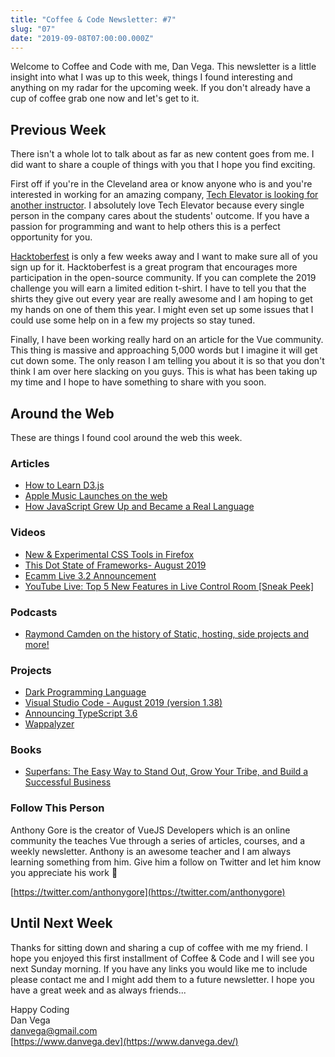 ```yaml
---
title: "Coffee & Code Newsletter: #7"
slug: "07"
date: "2019-09-08T07:00:00.000Z"
---
```


Welcome to Coffee and Code with me, Dan Vega. This newsletter is a little insight into what I was up to this week, things I found interesting and anything on my radar for the upcoming week. If you don't already have a cup of coffee grab one now and let's get to it.

## Previous Week

There isn't a whole lot to talk about as far as new content goes from me. I did want to share a couple of things with you that I hope you find exciting.

First off if you're in the Cleveland area or know anyone who is and you're interested in working for an amazing company, [Tech Elevator is looking for another instructor](https://www.techelevator.com/become-an-instructor). I absolutely love Tech Elevator because every single person in the company cares about the students' outcome. If you have a passion for programming and want to help others this is a perfect opportunity for you.

[Hacktoberfest](https://hacktoberfest.digitalocean.com/) is only a few weeks away and I want to make sure all of you sign up for it. Hacktoberfest is a great program that encourages more participation in the open-source community. If you can complete the 2019 challenge you will earn a limited edition t-shirt. I have to tell you that the shirts they give out every year are really awesome and I am hoping to get my hands on one of them this year. I might even set up some issues that I could use some help on in a few my projects so stay tuned.

Finally, I have been working really hard on an article for the Vue community. This thing is massive and approaching 5,000 words but I imagine it will get cut down some. The only reason I am telling you about it is so that you don't think I am over here slacking on you guys. This is what has been taking up my time and I hope to have something to share with you soon.

## Around the Web

These are things I found cool around the web this week.

### Articles

- [How to Learn D3.js](https://wattenberger.com/blog/d3)
- [Apple Music Launches on the web](https://beta.music.apple.com/us/browse)
- [How JavaScript Grew Up and Became a Real Language](https://medium.com/young-coder/how-javascript-grew-up-and-became-a-real-language-17a0b948b77f)

### Videos

- [New & Experimental CSS Tools in Firefox](https://www.youtube.com/watch?v=lHBE0mIDTHk)
- [This Dot State of Frameworks- August 2019](https://www.youtube.com/watch?v=6Ievupll1ng)
- [Ecamm Live 3.2 Announcement](https://www.youtube.com/watch?v=eveoy_So-nA)
- [YouTube Live: Top 5 New Features in Live Control Room [Sneak Peek]](https://www.youtube.com/watch?v=JMU4eYGpES8)

### Podcasts

- [Raymond Camden on the history of Static, hosting, side projects and more!](https://thatsmyjamstack.com/posts/raymond-camden/)

### Projects

- [Dark Programming Language](https://darklang.com/)
- [Visual Studio Code - August 2019 (version 1.38)](https://code.visualstudio.com/updates/v1_38)
- [Announcing TypeScript 3.6](https://devblogs.microsoft.com/typescript/announcing-typescript-3-6/)
- [Wappalyzer](https://www.wappalyzer.com)

### Books

- [Superfans: The Easy Way to Stand Out, Grow Your Tribe, and Build a Successful Business](https://amzn.to/2A0aOqp)

### Follow This Person

Anthony Gore is the creator of VueJS Developers which is an online community the teaches Vue through a series of articles, courses, and a weekly newsletter. Anthony is an awesome teacher and I am always learning something from him. Give him a follow on Twitter and let him know you appreciate his work 👋

[https://twitter.com/anthonygore](https://twitter.com/anthonygore)

## Until Next Week

Thanks for sitting down and sharing a cup of coffee with me my friend. I hope you enjoyed this first installment of Coffee & Code and I will see you next Sunday morning. If you have any links you would like me to include please contact me and I might add them to a future newsletter. I hope you have a great week and as always friends...

Happy Coding<br/>
Dan Vega<br/>
danvega@gmail.com<br/>
[https://www.danvega.dev](https://www.danvega.dev/)
